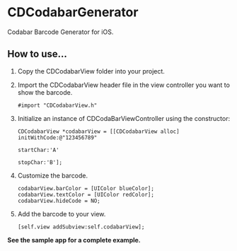 CDCodabarGenerator
==================

Codabar Barcode Generator for iOS.

How to use...
------------------

1. Copy the CDCodabarView folder into your project.

2. Import the CDCodabarView header file in the view controller you want to show the barcode.

    ```
    #import "CDCodabarView.h"
    ```

3. Initialize an instance of CDCodaBarViewController using the constructor:

    ```
    CDCodabarView *codabarView = [[CDCodabarView alloc] initWithCode:@"123456789"
                                                           startChar:'A'
                                                            stopChar:'B'];
    ```

4. Customize the barcode.

    ```
    codabarView.barColor = [UIColor blueColor];
    codabarView.textColor = [UIColor redColor];
    codabarView.hideCode = NO;
    ```

5. Add the barcode to your view.

    ```
    [self.view addSubview:self.codabarView];
    ```

__See the sample app for a complete example.__
